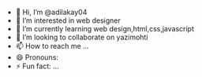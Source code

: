 - 👋 Hi, I’m @adilakay04
- 👀 I’m interested in web designer
- 🌱 I’m currently learning web design,html,css,javascript
- 💞️ I’m looking to collaborate on yazimohti
- 📫 How to reach me ...
- 😄 Pronouns: 
- ⚡ Fun fact: ...

<!---
adilakay04/adilakay04 is a ✨ special ✨ repository because its `README.md` (this file) appears on your GitHub profile.
You can click the Preview link to take a look at your changes.
--->
